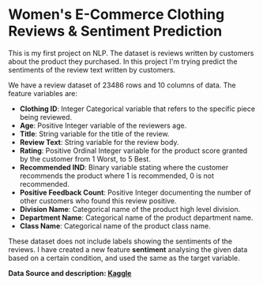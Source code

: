 # Women's E-Commerce Clothing Reviews & Sentiment Prediction

This is my first project on NLP. The dataset is reviews written by customers about the product they purchased. In this project I'm trying predict the sentiments of the review text written by customers. 

We have a review dataset of 23486 rows and 10 columns of data. The feature variables are:  
* **Clothing ID**: Integer Categorical variable that refers to the specific piece being reviewed. 
* **Age**: Positive Integer variable of the reviewers age.
* **Title**: String variable for the title of the review.
* **Review Text**: String variable for the review body.
* **Rating**: Positive Ordinal Integer variable for the product score granted by the customer from 1 Worst, to 5 Best.
* **Recommended IND**: Binary variable stating where the customer recommends the product where 1 is recommended, 0 is not recommended.
* **Positive Feedback Count**: Positive Integer documenting the number of other customers who found this review positive.
* **Division Name**: Categorical name of the product high level division.
* **Department Name**: Categorical name of the product department name.
* **Class Name**: Categorical name of the product class name.

These dataset does not include labels showing the sentiments of the reviews. I have created a new feature **sentiment** analysing the given data based on a certain condition, and used the same as the target variable.

**Data Source and description: [Kaggle](https://www.kaggle.com/nicapotato/womens-ecommerce-clothing-reviews)**
